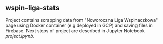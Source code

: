 ## wspin-liga-stats

Project contains scrapping data from "Noworoczna Liga Wspinaczkowa" page using Docker container (e.g deployed in GCP) and saving files in Firebase. Next steps of project are described in Jupyter Notebook _project.ipynb_.